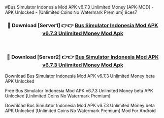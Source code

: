 #Bus Simulator Indonesia Mod APK v6.7.3 Unlimited Money [APK-MOD] - APK Unlocked - [Unlimited Coins No Watermark Premium] 9ces7



<div align="center">

<h3>🔴 Download [Server1] 👉👉 <a href="https://momento.my/?title=Bus_Simulator_Indonesia_Mod_APK_v6.7.3_Unlimited_Money">Bus Simulator Indonesia Mod APK v6.7.3 Unlimited Money Mod Apk</a></h3><br>

<h3>🔴 Download [Server2] 👉👉 <a href="https://momento.my/?title=Bus_Simulator_Indonesia_Mod_APK_v6.7.3_Unlimited_Money">Bus Simulator Indonesia Mod APK v6.7.3 Unlimited Money Mod Apk</a></h3>
</div>



Download Bus Simulator Indonesia Mod APK v6.7.3 Unlimited Money beta APK Unlocked

Free Bus Simulator Indonesia Mod APK v6.7.3 Unlimited Money beta APK Unlocked [Unlimited Coins No Watermark Premium]

Download Bus Simulator Indonesia Mod APK v6.7.3 Unlimited Money beta APK Unlocked [Unlimited Coins No Watermark Premium] Mod For Android
